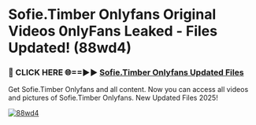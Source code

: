 # Sofie.Timber Onlyfans Original Videos 0nlyFans Leaked - Files Updated! (88wd4)

<h3>🔴 CLICK HERE 🌐==►► <a href="https://tinyurl.com/ehrbuxhb" rel="nofollow">Sofie.Timber Onlyfans Updated Files</a></h3>

Get Sofie.Timber Onlyfans and all content. Now you can access all videos and pictures of Sofie.Timber Onlyfans. New Updated Files 2025!

[![88wd4](https://i.imgur.com/lVYEuWS.gif)](https://tinyurl.com/ehrbuxhb)
